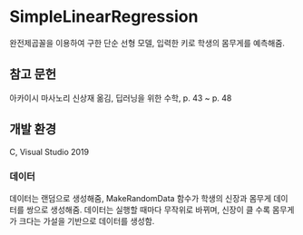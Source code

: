 # SimpleLinearRegression
완전제곱꼴을 이용하여 구한 단순 선형 모델, 입력한 키로 학생의 몸무게를 예측해줌.

## 참고 문헌
아카이시 마사노리 신상재 옮김, 딥러닝을 위한 수학, p. 43 ~ p. 48

## 개발 환경
C, Visual Studio 2019

### 데이터
데이터는 랜덤으로 생성해줌,
MakeRandomData 함수가 학생의 신장과 몸무게 데이터를 쌍으로 생성해줌.
데이터는 실행할 때마다 무작위로 바뀌며, 신장이 클 수록 몸무게가 크다는 가설을 기반으로 데이터를 생성함.
